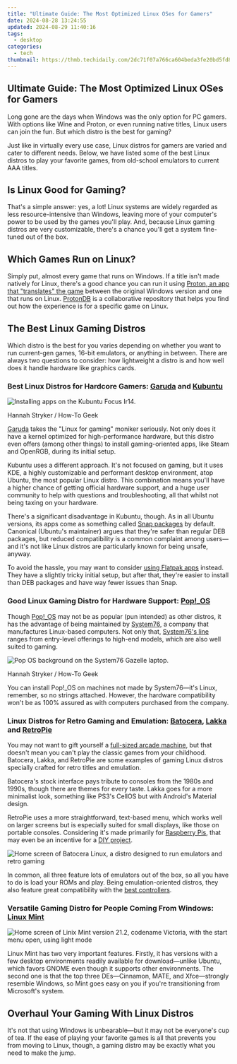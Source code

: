 ```yaml
---
title: "Ultimate Guide: The Most Optimized Linux OSes for Gamers"
date: 2024-08-28 13:24:55
updated: 2024-08-29 11:40:16
tags:
  - desktop
categories:
  - tech
thumbnail: https://thmb.techidaily.com/2dc71f07a766ca604beda3fe20bd5fd81321c87e0ac1f0a29af15d53f14e15af.jpg
---
```


## Ultimate Guide: The Most Optimized Linux OSes for Gamers

Long gone are the days when Windows was the only option for PC gamers. With options like Wine and Proton, or even running native titles, Linux users can join the fun. But which distro is the best for gaming?

 Just like in virtually every use case, Linux distros for gamers are varied and cater to different needs. Below, we have listed some of the best Linux distros to play your favorite games, from old-school emulators to current AAA titles.

##  Is Linux Good for Gaming?

 That's a simple answer: yes, a lot! Linux systems are widely regarded as less resource-intensive than Windows, leaving more of your computer's power to be used by the games you'll play. And, because Linux gaming distros are very customizable, there's a chance you'll get a system fine-tuned out of the box.

##  Which Games Run on Linux?

 Simply put, almost every game that runs on Windows. If a title isn't made natively for Linux, there's a good chance you can run it using [Proton, an app that "translates" the game](https://youtube-tips.techidaily.com/ed-in-2024-professional-level-youtube-content-via-adobe-premiere/) between the original Windows version and one that runs on Linux. [ProtonDB](https://www.protondb.com/) is a collaborative repository that helps you find out how the experience is for a specific game on Linux.

##  The Best Linux Gaming Distros

 Which distro is the best for you varies depending on whether you want to run current-gen games, 16-bit emulators, or anything in between. There are always two questions to consider: how lightweight a distro is and how well does it handle hardware like graphics cards.

###  Best Linux Distros for Hardcore Gamers: [Garuda](https://garudalinux.org/) and [Kubuntu](https://kubuntu.org/) 

![Installing apps on the Kubuntu Focus Ir14.](https://static1.howtogeekimages.com/wordpress/wp-content/uploads/2023/06/52971807389_2a3d52f49b_o.jpg) 

Hannah Stryker / How-To Geek

[Garuda](https://extra-lessons.techidaily.com/the-ultimate-list-of-superior-real-time-streaming-networks/) takes the "Linux for gaming" moniker seriously. Not only does it have a kernel optimized for high-performance hardware, but this distro even offers (among other things) to install gaming-oriented apps, like Steam and OpenRGB, during its initial setup.

 Kubuntu uses a different approach. It's not focused on gaming, but it uses KDE, a highly customizable and performant desktop environment, atop Ubuntu, the most popular Linux distro. This combination means you'll have a higher chance of getting official hardware support, and a huge user community to help with questions and troubleshooting, all that whilst not being taxing on your hardware.

 There's a significant disadvantage in Kubuntu, though. As in all Ubuntu versions, its apps come as something called [Snap packages](https://youtube-blog.techidaily.com/rom-hobbies-to-hearts-youtubes-path-to-fame/) by default. Canonical (Ubuntu's maintainer) argues that they're safer than regular DEB packages, but reduced compatibility is a common complaint among users—and it's not like Linux distros are particularly known for being unsafe, anyway.

 To avoid the hassle, you may want to consider [using Flatpak apps](https://extra-support.techidaily.com/in-2024-marvelous-monitors-top-10-macbooks-with-4k-resolution/) instead. They have a slightly tricky initial setup, but after that, they're easier to install than DEB packages and have way fewer issues than Snap.

###  Good Linux Gaming Distro for Hardware Support: [Pop!\_OS](https://pop.system76.com/) 

 Though [Pop!\_OS](https://screen-capture.techidaily.com/new-top-10-games-like-ghost-of-tsushima-for-2024/) may not be as popular (pun intended) as other distros, it has the advantage of being maintained by [System76](https://system76.com/), a company that manufactures Linux-based computers. Not only that, [System76's line](https://system76.com/desktops) ranges from entry-level offerings to high-end models, which are also well suited to gaming.

![Pop OS background on the System76 Gazelle laptop.](https://static1.howtogeekimages.com/wordpress/wp-content/uploads/2023/05/52865452885_471a3e5dc4_o-1.jpg) 

Hannah Stryker / How-To Geek

 You can install Pop!\_OS on machines not made by System76—it's Linux, remember, so no strings attached. However, the hardware compatibility won't be as 100% assured as with computers purchased from the company.

###  Linux Distros for Retro Gaming and Emulation: [Batocera](https://batocera.org/), [Lakka](https://www.lakka.tv/) and [RetroPie](https://retropie.org.uk/) 

 You may not want to gift yourself a [full-sized arcade machine](https://android-frp.techidaily.com/a-step-by-step-guide-on-using-adb-and-fastboot-to-remove-frp-lock-from-your-oneplus-nord-n30-se-by-drfone-android/), but that doesn't mean you can't play the classic games from your childhood. Batocera, Lakka, and RetroPie are some examples of gaming Linux distros specially crafted for retro titles and emulation.

 Batocera's stock interface pays tribute to consoles from the 1980s and 1990s, though there are themes for every taste. Lakka goes for a more minimalist look, something like PS3's CellOS but with Android's Material design.

 RetroPie uses a more straightforward, text-based menu, which works well on larger screens but is especially suited for small displays, like those on portable consoles. Considering it's made primarily for [Raspberry Pis](https://fox-friendly.techidaily.com/2024-approved-profound-overview-a-full-look-at-bublcam-360-technology/), that may even be an incentive for a [DIY project](https://fox-http.techidaily.com/new-2024-approved-top-12-most-excellent-cost-free-video-apps-for-modern-devices/).

![Home screen of Batocera Linux, a distro designed to run emulators and retro gaming](https://static1.howtogeekimages.com/wordpress/wp-content/uploads/2023/12/home-screen-of-batocera-linux-a-distro-designed-to-run-emulators-and-retro-gaming.jpeg) 

 In common, all three feature lots of emulators out of the box, so all you have to do is load your ROMs and play. Being emulation-oriented distros, they also feature great compatibility with the [best controllers](https://apple-account.techidaily.com/how-to-fix-apple-id-verification-code-not-working-from-iphone-12-pro-by-drfone-ios/).

###  Versatile Gaming Distro for People Coming From Windows: [Linux Mint](https://linuxmint.com/download.php) 

![Home screen of Linix Mint version 21.2, codename Victoria, with the start menu open, using light mode](https://static1.howtogeekimages.com/wordpress/wp-content/uploads/2023/12/home-screen-of-linix-mint-version-21-2-codename-22victoria-22-with-the-start-menu-open-using-light-mode.jpg) 

 Linux Mint has two very important features. Firstly, it has versions with a few desktop environments readily available for download—unlike Ubuntu, which favors GNOME even though it supports other environments. The second one is that the top three DEs—Cinnamon, MATE, and Xfce—strongly resemble Windows, so Mint goes easy on you if you're transitioning from Microsoft's system.

##  Overhaul Your Gaming With Linux Distros

 It's not that using Windows is unbearable—but it may not be everyone's cup of tea. If the ease of playing your favorite games is all that prevents you from moving to Linux, though, a gaming distro may be exactly what you need to make the jump.

<ins class="adsbygoogle"
     style="display:block"
     data-ad-format="autorelaxed"
     data-ad-client="ca-pub-7571918770474297"
     data-ad-slot="1223367746"></ins>



<ins class="adsbygoogle"
     style="display:block"
     data-ad-client="ca-pub-7571918770474297"
     data-ad-slot="8358498916"
     data-ad-format="auto"
     data-full-width-responsive="true"></ins>
